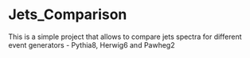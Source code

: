 # Jets_Comparison
This is a simple project that allows to compare jets spectra for different event generators - Pythia8, Herwig6 and Pawheg2
